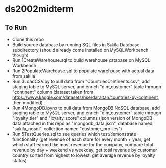 # ds2002midterm
## To Run
* Clone this repo
* Build source database by running SQL files in Sakila Database subdirectory (should already come installed on MySQLWorkbench though)
* Run 1CreateWarehouse.sql to build warehouse database on MySQL Workbench
* Run 2PopulateWarehouse.sql to populate warehouse with actual data from sakila
* Run 3LoadCSV.py to pull data from "CountriesContinents.csv", add staging table to MySQL server, and enrich "dim_customer" table through "continent" column (dataset taken from https://www.kaggle.com/datasets/hserdaraltan/countries-by-continent, then modified)
* Run 4MongoDB.ipynb to pull data from MongoDB NoSQL database, add staging table to MySQL server, and enrich "dim_customer" table through "loyalty_tier" and "loyalty_score" columns (json version of MongoDB data attached in this repo as "mongodb_data.json", database named "sakila_nosql", collection named "customer_profiles")
* Run 5TestQueries.sql to see queries which test/demonstrate functionality (get revenue of each store for every month + year, get which staff earned the most revenue for the company, compare total revenue by day + weekend vs weekday, get total revenue by customer country sorted from highest to lowest, get average revenue by loyalty status)
